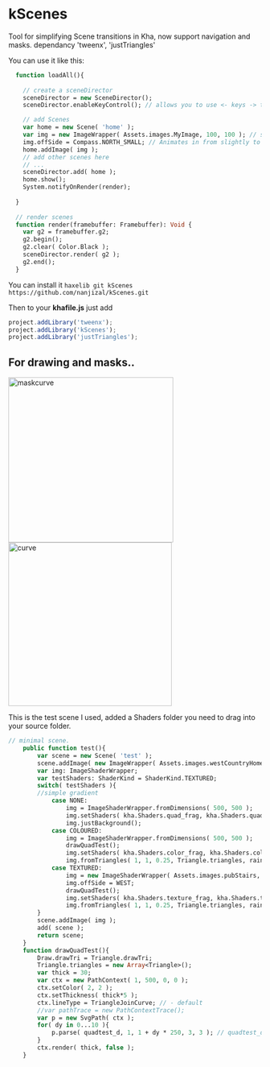 # kScenes
Tool for simplifying Scene transitions in Kha, now support navigation and masks.
dependancy 'tweenx', 'justTriangles'

You can use it like this:
```haxe
  function loadAll(){
  
    // create a sceneDirector
    sceneDirector = new SceneDirector();
    sceneDirector.enableKeyControl(); // allows you to use <- keys -> to navigate scenes( fades between )

    // add Scenes
    var home = new Scene( 'home' );
    var img = new ImageWrapper( Assets.images.MyImage, 100, 100 ); // support for text with variable letter spacing.
    img.offSide = Compass.NORTH_SMALL; // Animates in from slightly to the north and out same way.
    home.addImage( img );
    // add other scenes here
    // ...
    sceneDirector.add( home );
    home.show();
    System.notifyOnRender(render);
    
  }
  
  // render scenes
  function render(framebuffer: Framebuffer): Void {
    var g2 = framebuffer.g2;
    g2.begin();
    g2.clear( Color.Black );
    sceneDirector.render( g2 );
    g2.end();
  }

```

You can install it 
```haxelib git kScenes https://github.com/nanjizal/kScenes.git```

Then to your **khafile.js** just add
``` js
project.addLibrary('tweenx'); 
project.addLibrary('kScenes');
project.addLibrary('justTriangles');
```

## For drawing and masks..

<img width="328" alt="maskcurve" src="https://user-images.githubusercontent.com/20134338/32640501-d83bed66-c5c0-11e7-898c-940f6ae2d026.png">
<img width="325" alt="curve" src="https://user-images.githubusercontent.com/20134338/32640503-db519af0-c5c0-11e7-8f54-1ad87e4374ec.png">

This is the test scene I used, added a Shaders folder you need to drag into your source folder.

``` haxe
// minimal scene.
	public function test(){
		var scene = new Scene( 'test' );
		scene.addImage( new ImageWrapper( Assets.images.westCountryHome ));
		var img: ImageShaderWrapper;
		var testShaders: ShaderKind = ShaderKind.TEXTURED;
		switch( testShaders ){
		//simple gradient
			case NONE:
				img = ImageShaderWrapper.fromDimensions( 500, 500 );
				img.setShaders( kha.Shaders.quad_frag, kha.Shaders.quad_vert, true, ShaderKind.NONE, false );
				img.justBackground();
			case COLOURED:
				img = ImageShaderWrapper.fromDimensions( 500, 500 );
				drawQuadTest();	
				img.setShaders( kha.Shaders.color_frag, kha.Shaders.color_vert, false, ShaderKind.COLOURED, true );
				img.fromTriangles( 1, 1, 0.25, Triangle.triangles, rainbow );
			case TEXTURED:
				img = new ImageShaderWrapper( Assets.images.pubStairs, 70, 70 );
				img.offSide = WEST;
				drawQuadTest();
				img.setShaders( kha.Shaders.texture_frag, kha.Shaders.texture_vert, false, ShaderKind.TEXTURED, true );
				img.fromTriangles( 1, 1, 0.25, Triangle.triangles, rainbow );
		}
		scene.addImage( img );
		add( scene );
		return scene;
	}
	function drawQuadTest(){
		Draw.drawTri = Triangle.drawTri;
		Triangle.triangles = new Array<Triangle>();
		var thick = 30;
        var ctx = new PathContext( 1, 500, 0, 0 );
        ctx.setColor( 2, 2 );
        ctx.setThickness( thick*5 );
        ctx.lineType = TriangleJoinCurve; // - default
        //var pathTrace = new PathContextTrace();
        var p = new SvgPath( ctx );
		for( dy in 0...10 ){
        	p.parse( quadtest_d, 1, 1 + dy * 250, 3, 3 ); // quadtest_d   is svg string see justTriangles examples.
		}
        ctx.render( thick, false );
	}
```
